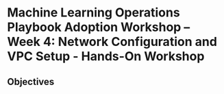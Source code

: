 # Machine Learning Operations Playbook Adoption Workshop – Week 4: Network Configuration and VPC Setup - Hands-On Workshop

## Objectives
